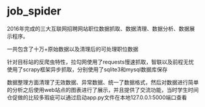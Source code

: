 # job_spider

2016年完成的三大互联网招聘网站职位数据抓取、数据清理、数据分析、数据展示程序。

一共包含了十万+原始数据以及清理后的可处理职位数据

针对目标站的反爬虫特性，拉勾网使用了requests慢速抓取，智联以及前程无忧使用了scrapy框架异步抓取，分别使用了sqlite3和mysql数据库保存

数据整理方面清理了无效数据、异常数据、统一了数据格式，然后对数据进行简单的分析之后使用web站点的图表进行了展示，并且提供了交流功能，当时学生时间仓促做的比较多瑕疵可以通过启动app.py文件在本地127.0.0.1:5000端口查看

